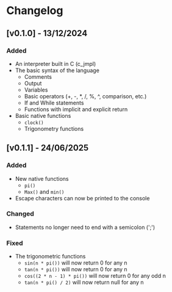 # Changelog

## [v0.1.0] - 13/12/2024
### Added
- An interpreter built in C (c_jmpl)
- The basic syntax of the language
  - Comments
  - Output
  - Variables
  - Basic operators (+, -, *, /, %, ^, comparison, etc.)
  - If and While statements
  - Functions with implicit and explicit return
- Basic native functions
  - `clock()`
  - Trigonometry functions

## [v0.1.1] - 24/06/2025
### Added
- New native functions
  - `pi()`
  - `Max()` and `min()`
- Escape characters can now be printed to the console
### Changed
- Statements no longer need to end with a semicolon (';')
### Fixed
- The trigonometric functions
  - `sin(n * pi())` will now return 0 for any n
  - `tan(n * pi())` will now return 0 for any n
  - `cos((2 * n - 1) * pi())` will now return 0 for any odd n
  - `tan(n * pi() / 2)` will now return null for any n